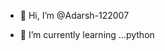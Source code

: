 - 👋 Hi, I’m @Adarsh-122007
  
- 🌱 I’m currently learning ...python
  

<!---
Adarsh-122007/Adarsh-122007 is a ✨ special ✨ repository because its `README.md` (this file) appears on your GitHub profile.
You can click the Preview link to take a look at your changes.
--->

